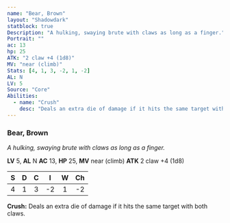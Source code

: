 ```yaml
---
name: "Bear, Brown"
layout: "Shadowdark"
statblock: true
Description: "A hulking, swaying brute with claws as long as a finger."
Portrait: ""
ac: 13
hp: 25
ATK: "2 claw +4 (1d8)"
MV: "near (climb)"
Stats: [4, 1, 3, -2, 1, -2]
AL: N
LV: 5
Source: "Core"
Abilities:
  - name: "Crush"
    desc: "Deals an extra die of damage if it hits the same target with both claws."
---
```


### Bear, Brown

_A hulking, swaying brute with claws as long as a finger._

**LV** 5, **AL** N
**AC** 13, **HP** 25, **MV** near (climb)
**ATK** 2 claw +4 (1d8)

|  S  |  D  |  C  |  I  |  W  |  Ch  |
|:---:|:---:|:---:|:---:|:---:|:----:|
| 4 | 1 | 3 | -2 | 1 | -2 |

**Crush:** Deals an extra die of damage if it hits the same target with both claws.

